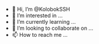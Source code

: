 - 👋 Hi, I’m @KolobokSSH
- 👀 I’m interested in ...
- 🌱 I’m currently learning ...
- 💞️ I’m looking to collaborate on ...
- 📫 How to reach me ...

<!---
KolobokSSH/KolobokSSH is a ✨ special ✨ repository because its `README.md` (this file) appears on your GitHub profile.
You can click the Preview link to take a look at your changes.
--->
